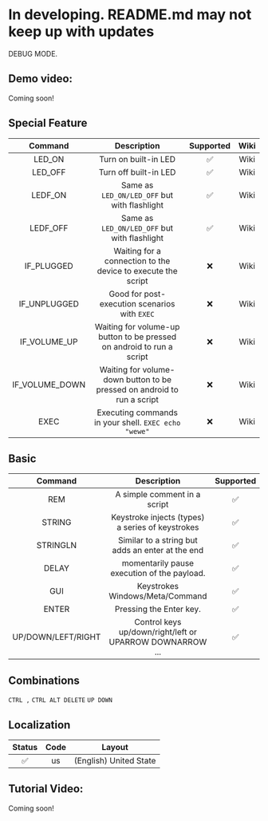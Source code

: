 # In developing. README.md may not keep up with updates
DEBUG MODE.

## Demo video:
Coming soon!


## Special Feature
|        Command             |                      Description                                           | Supported  |     Wiki    |   
|:--------------------------:|:--------------------------------------------------------------------------:|:----------:|:-----------:|
|        LED_ON              |          Turn on built-in LED                                              |     ✅     |     Wiki    |
|        LED_OFF             |          Turn off built-in LED                                             |     ✅     |     Wiki    |
|        LEDF_ON             |          Same as ```LED_ON/LED_OFF``` but with flashlight                  |     ✅     |     Wiki    |
|        LEDF_OFF            |          Same as ```LED_ON/LED_OFF``` but with flashlight                  |     ✅     |     Wiki    |
|        IF_PLUGGED          |      Waiting for a connection to the device to execute the script          |     ❌     |     Wiki    |
|        IF_UNPLUGGED        |          Good for post-execution scenarios with ```EXEC```                 |     ❌     |     Wiki    |
|        IF_VOLUME_UP        |      Waiting for volume-up button to be pressed on android to run a script |     ❌     |     Wiki    |
|        IF_VOLUME_DOWN      |    Waiting for volume-down button to be pressed on android to run a script |     ❌     |     Wiki    | 
|        EXEC                |          Executing commands in your shell. ```EXEC echo "wewe"```          |     ❌     |     Wiki    |

<!-- IF_VOLUME_UP Хорошо для атак в несколько етапов -->

## Basic
|        Command             |                      Description                                           | Supported  |     Wiki    |   
|:--------------------------:|:--------------------------------------------------------------------------:|:----------:|:-----------:|
|         REM                |          A simple comment in a script                                      |     ✅     |     Hak5    |
|         STRING             |          Keystroke injects (types) a series of keystrokes                  |     ✅     |     Hak5    |
|         STRINGLN           |          Similar to a string but adds an enter at the end                  |     ✅     |     Hak5    |
|         DELAY              |          momentarily pause execution of the payload.                       |     ✅     |     Hak5    |
|         GUI                |          Keystrokes Windows/Meta/Command                                   |     ✅     |     Hak5    |
|         ENTER              |          Pressing the Enter key.                                           |     ✅     |     Hak5    |
|         UP/DOWN/LEFT/RIGHT |          Control keys up/down/right/left or UPARROW DOWNARROW ...          |     ✅     |     Hak5    |
 
## Combinations

```CTRL ,```
```CTRL ALT DELETE```
```UP DOWN```



## Localization
| Status |   Code    |        Layout           |
|:------:|:---------:|:-----------------------:|
|   ✅   |    us     | (English) United State  |


## Tutorial Video:
Coming soon!
